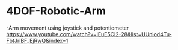 # 4DOF-Robotic-Arm
-Arm movement using joystick and potentiometer
https://www.youtube.com/watch?v=lEuE5Ci2-28&list=UUnlod4Tu-FbtJriBF_EjRwQ&index=1
